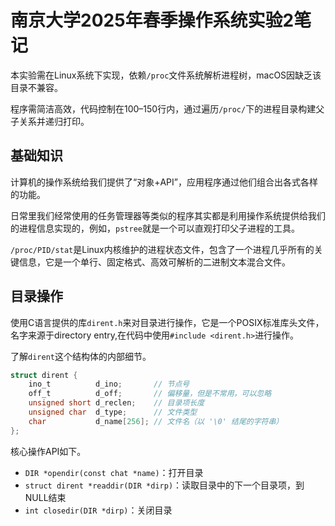 # 南京大学2025年春季操作系统实验2笔记

本实验需在Linux系统下实现，依赖`/proc`文件系统解析进程树，macOS因缺乏该目录不兼容。

程序需简洁高效，代码控制在100–150行内，通过遍历`/proc/`下的进程目录构建父子关系并递归打印。

## 基础知识

计算机的操作系统给我们提供了“对象+API”，应用程序通过他们组合出各式各样的功能。

日常里我们经常使用的任务管理器等类似的程序其实都是利用操作系统提供给我们的进程信息实现的，例如，`pstree`就是一个可以直观打印父子进程的工具。

`/proc/PID/stat`是Linux内核维护的进程状态文件，包含了一个进程几乎所有的关键信息，它是一个单行、固定格式、高效可解析的二进制文本混合文件。

## 目录操作

使用C语言提供的库`dirent.h`来对目录进行操作，它是一个POSIX标准库头文件，名字来源于directory entry,在代码中使用`#include <dirent.h>`进行操作。

了解`dirent`这个结构体的内部细节。

```c
struct dirent {
    ino_t          d_ino;       // 节点号
    off_t          d_off;       // 偏移量，但是不常用，可以忽略
    unsigned short d_reclen;    // 目录项长度
    unsigned char  d_type;      // 文件类型
    char           d_name[256]; // 文件名（以 '\0' 结尾的字符串）
};
```

核心操作API如下。

- `DIR *opendir(const chat *name)`：打开目录
- `struct dirent *readdir(DIR *dirp)`：读取目录中的下一个目录项，到NULL结束
- `int closedir(DIR *dirp)`：关闭目录








